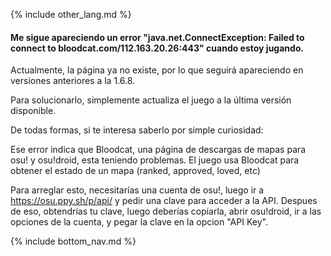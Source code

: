 {% include other_lang.md %}

#### Me sigue apareciendo un error "java.net.ConnectException: Failed to connect to bloodcat.com/112.163.20.26:443" cuando estoy jugando.

Actualmente, la página ya no existe, por lo que seguirá apareciendo en versiones anteriores a la 1.6.8.

Para solucionarlo, simplemente actualiza el juego a la última versión disponible.
<!-- Explaining how was it to fix this on older versions just as a fun fact -->
De todas formas, si te interesa saberlo por simple curiosidad:

Ese error indica que Bloodcat, una página de descargas de mapas para osu! y osu!droid, esta teniendo problemas. El juego usa Bloodcat para obtener el estado de un mapa (ranked, approved, loved, etc)

Para arreglar esto, necesitarías una cuenta de osu!, luego ir a https://osu.ppy.sh/p/api/ y pedir una clave para acceder a la API. Despues de eso, obtendrías tu clave, luego deberías copiarla, abrir osu!droid, ir a las opciones de la cuenta, y pegar la clave en la opcion "API Key".

<!-- Don't touch this part thank you -->
{% include bottom_nav.md %}